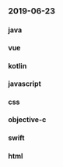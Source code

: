 ### 2019-06-23

#### java

#### vue

#### kotlin

#### javascript

#### css

#### objective-c

#### swift

#### html
